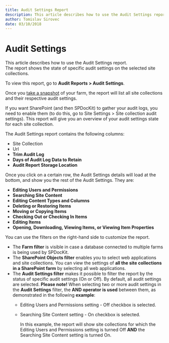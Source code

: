 ```yaml
---
title: Audit Settings Report
description: This article describes how to use the Audit Settings report.
author: Tomislav Sirovec
date: 03/10/2018
---
```


# Audit Settings

This article describes how to use the Audit Settings report.  
The report shows the state of specific audit settings on the selected site collections.

To view this report, go to **Audit Reports &gt; Audit Settings**.

Once you [take a snapshot](../create-sharepoint-farm-snapshots/manual-snapshots.md) of your farm, the report will list all site collections and their respective audit settings.

If you want SharePoint \(and then SPDocKit\) to gather your audit logs, you need to enable them \(to do this, go to Site Settings &gt; Site collection audit settings\). This report will give you an overview of your audit settings state for each site collection.

The Audit Settings report contains the following columns:

* Site Collection
* Url
* **Trim Audit Log**
* **Days of Audit Log Data to Retain**
* **Audit Report Storage Location**

Once you click on a certain row, the Audit Settings details will load at the bottom, and show you the rest of the Audit Settings. They are:

* **Editing Users and Permissions**
* **Searching Site Content**
* **Editing Content Types and Columns**
* **Deleting or Restoring Items**
* **Moving or Copying Items**
* **Checking Out or Checking In Items**
* **Editing Items**
* **Opening, Downloading, Viewing Items, or Viewing Item Properties**

You can use the filters on the right-hand side to customize the report.

* The **Farm filter** is visible in case a database connected to multiple farms is being used by SPDocKit.
* The **SharePoint Objects filter** enables you to select web applications and site collections. You can view the settings of **all the site collections in a SharePoint farm** by selecting all web applications. 
* The **Audit Settings filter** makes it possible to filter the report by the status of specific audit settings \(On or Off\). By default, all audit settings are selected.   **Please note!** When selecting two or more audit settings in the **Audit Settings** filter, the **AND operator is used** between them, as demonstrated in the following **example**:
  * Editing Users and Permissions setting - Off checkbox is selected. 
  * Searching Site Content setting - On checkbox is selected.

    In this example, the report will show site collections for which the Editing Users and Permissions setting is turned Off **AND** the Searching Site Content setting is turned On.

